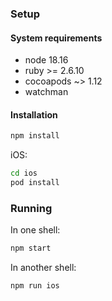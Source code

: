 ### Setup

#### System requirements
- node 18.16
- ruby >= 2.6.10
- cocoapods ~> 1.12
- watchman


#### Installation
```bash
npm install
```

iOS:
```bash
cd ios
pod install
```

### Running
In one shell:
```bash
npm start
```

In another shell:
```bash
npm run ios
```